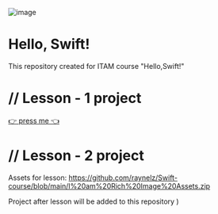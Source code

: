 ![image](https://static.vecteezy.com/system/resources/previews/005/238/011/non_2x/illustration-of-swift-programming-language-code-displayed-on-three-monitor-in-a-row-at-programmer-workspace-free-vector.jpg)
# Hello, Swift!
This repository created for ITAM course "Hello,Swift!"

# // Lesson - 1 project

[👉 press me 👈](https://github.com/raynelz/simpleCalculator)

# // Lesson - 2 project

Assets for lesson: https://github.com/raynelz/Swift-course/blob/main/I%20am%20Rich%20Image%20Assets.zip

Project after lesson will be added to this repository )
